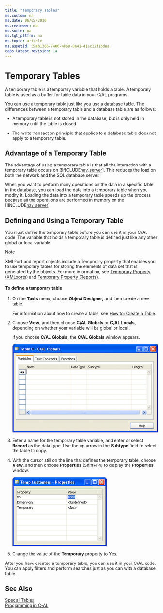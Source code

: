 ```yaml
---
title: "Temporary Tables"
ms.custom: na
ms.date: 06/05/2016
ms.reviewer: na
ms.suite: na
ms.tgt_pltfrm: na
ms.topic: article
ms.assetid: 55ab1366-7406-4060-8a41-41ec12f1bdea
caps.latest.revision: 14
---
```

# Temporary Tables
A temporary table is a temporary variable that holds a table. A temporary table is used as a buffer for table data in your C\/AL programs.  
  
 You can use a temporary table just like you use a database table. The differences between a temporary table and a database table are as follows:  
  
-   A temporary table is not stored in the database, but is only held in memory until the table is closed.  
  
-   The write transaction principle that applies to a database table does not apply to a temporary table.  
  
## Advantage of a Temporary Table  
 The advantage of using a temporary table is that all the interaction with a temporary table occurs on [!INCLUDE[nav_server](includes/nav_server_md.md)]. This reduces the load on both the network and the SQL database server.  
  
 When you want to perform many operations on the data in a specific table in the database, you can load the data into a temporary table when you modify it. Loading the data into a temporary table speeds up the process because all the operations are performed in memory on the [!INCLUDE[nav_server](includes/nav_server_md.md)].  
  
## Defining and Using a Temporary Table  
 You must define the temporary table before you can use it in your C\/AL code. The variable that holds a temporary table is defined just like any other global or local variable.  
  
> [!NOTE]  
>  XMLPort and report objects include a Temporary property that enables you to use temporary tables for storing the elements of data set that is generated by the objects. For more information, see [Temporary Property \(XMLports\)](Temporary-Property--XMLports-.md) and [Temporary Property \(Reports\)](Temporary-Property--Reports-.md).  
  
#### To define a temporary table  
  
1.  On the **Tools** menu, choose **Object Designer,** and then create a new table.  
  
     For information about how to create a table, see [How to: Create a Table](../Topic/How%20to:%20Create%20a%20Table.md).  
  
2.  Choose **View**, and then choose **C\/AL Globals** or **C\/AL Locals**, depending on whether your variable will be global or local.  
  
     If you choose **C\/AL Globals**, the **C\/AL Globals** window appears.  
  
     ![C&#47;AL Globals window](media/NAV_ADG_8_Table_31.gif "NAV\_ADG\_8\_Table\_31")  
  
3.  Enter a name for the temporary table variable, and enter or select **Record** as the data type. Use the up arrow in the **Subtype** field to select the table to copy.  
  
4.  With the cursor still on the line that defines the temporary table, choose **View**, and then choose **Properties** \(Shift\+F4\) to display the **Properties** window.  
  
     ![Properties window](media/NAV_ADG_8_Table_32.gif "NAV\_ADG\_8\_Table\_32")  
  
5.  Change the value of the **Temporary** property to Yes.  
  
 After you have created a temporary table, you can use it in your C\/AL code. You can apply filters and perform searches just as you can with a database table.  
  
## See Also  
 [Special Tables](Special-Tables.md)   
 [Programming in C\-AL](Programming-in-C-AL.md)